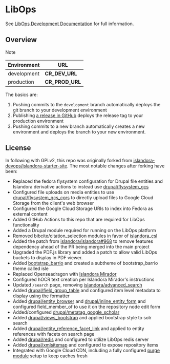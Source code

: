 # LibOps

See [LibOps Development Documentation](https://docs.libops.io/development/) for full information.

## Overview

> [!NOTE]  
> | Environment | URL |
> | --- | --- |
> | development | __CR_DEV_URL__ |
> | production  | __CR_PROD_URL__ |

The basics are:

1. Pushing commits to the `development` branch automatically deploys the git branch to your development environment
2. Publishing [a release in GitHub](./../../releases/new) deploys the release tag to your production environment
3. Pushing commits to a new branch automatically creates a new environment and deploys the branch to your new environment.

## License

In following with GPLv2, this repo was originally forked from [islandora-devops/islandora-starter-site](https://github.com/islandora-devops/islandora-starter-site).
The most notable changes after forking have been:

- Replaced the fedora flysystem configuration for Drupal file entities and Islandora derivative actions to instead use [drupal/flysystem_gcs](https://www.drupal.org/project/flysystem_gcs)
- Configured file uploads on media entities to use [drupal/flysystem_gcs_cors](https://www.drupal.org/project/flysystem_gcs_cors) to directly upload files to Google Cloud Storage from the client's web browser
- Configured the Google Cloud Storage URIs to index into Fedora as external content
- Added GitHub Actions to this repo that are required for LibOps functionality
- Added a Drupal module required for running on the LibOps platform
- Removed bibcite/citation_selection modules in favor of [islandora_csl](https://www.drupal.org/project/islandora_csl)
- Added the patch from [islandora/islandora#968](https://github.com/Islandora/islandora/pull/968) to remove features dependency ahead of the PR being merged into the main project
- Upgraded the PDF.js library and added a patch to allow valid LibOps buckets to display in PDF viewer.
- Added [bootstrap_barrio](https://www.drupal.org/project/bootstrap_barrio) and created a subtheme of bootstrap_barrio theme called isle
- Replaced Openseadragon with [Islandora Mirador](https://github.com/islandora/islandora_mirador)
- Configured hOCR text creation per Islandora Mirador's instructions
- Updated `/search` page, removing [islandora/advanced_search](https://github.com/islandora/advanced_search)
- Added [drupal/field_group_table](https://www.drupal.org/project/field_group_table) and configured item level metadata to display using the formatter
- Added [drupal/entity_browser](https://www.drupal.org/project/entity_browser) and [drupal/inline_entity_form](https://www.drupal.org/project/inline_entity_form) and configured field_member_of to use it on the repository node edit form
- Added/configured [drupal/metatag_google_scholar](https://www.drupal.org/project/metatag_google_scholar)
- Added [drupal/views_bootstrap](https://www.drupal.org/project/views_bootstrap) and applied bootstrap style to solr search
- Added [drupal/entity_reference_facet_link](https://www.drupal.org/project/entity_reference_facet_link) and applied to entity references with facets on search page
- Added [drupal/redis](https://www.drupal.org/project/redis) and configured to utilize LibOps redis server
- Added [drupal/xmlsitemap](https://www.drupal.org/project/xmlsitemap) and configured to expose repository items
- Integrated with Google Cloud CDN, including a fully configured [purge module](https://www.drupal.org/project/purge) setup to keep caches fresh

